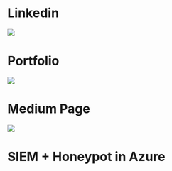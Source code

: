 # Linkedin
[![](https://img.shields.io/badge/LinkedIn-0077B5?style=for-the-badge&logo=linkedin&logoColor=white)](https://www.linkedin.com/in/gauravss03/)
# Portfolio 
[![](https://img.shields.io/badge/Portfolio-255E63?style=for-the-badge&logo=About.me&logoColor=white)](https://gauravsuryawanshi.pages.dev/)
# Medium Page 
[![](https://img.shields.io/badge/Medium-12100E?style=for-the-badge&logo=medium&logoColor=white)](https://medium.com/@gauravss3703/security-operation-center-lab-a18eeba5c3c2)


# SIEM + Honeypot in Azure
